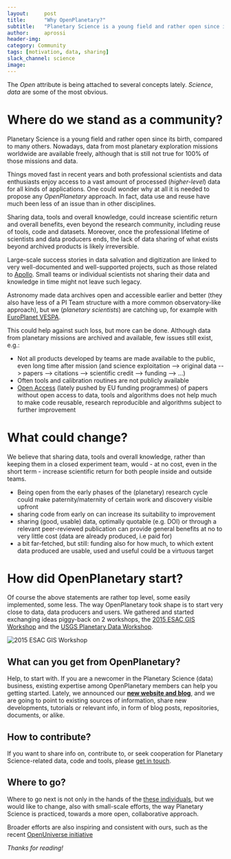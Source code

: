 ```yaml
---
layout:     post
title:      "Why OpenPlanetary?"
subtitle:   "Planetary Science is a young field and rather open since its birth, compared to many others disciplines. But..."
author:     aprossi
header-img:
category: Community
tags: [motivation, data, sharing]
slack_channel: science
image:
---
```

The *Open* attribute is being attached to several concepts lately. *Science*, *data* are some of the most obvious.

# Where do we stand as a community?

Planetary Science is a young field and rather open since its birth, compared to many others. Nowadays, data from most planetary exploration missions worldwide are available freely, although that is still not true for 100% of those missions and data.

Things moved fast in recent years and both professional scientists and data enthusiasts enjoy access to a vast amount of processed (*higher-level*) data for all kinds of applications. One could wonder why at all it is needed to propose any *OpenPlanetary* approach. In fact, data use and reuse have much been less of an issue than in other disciplines.

Sharing data, tools and overall knowledge, could increase scientific return and overall benefits, even beyond the research community,  including reuse of tools, code and datasets. Moreover, once the professional lifetime of scientists and data producers ends, the lack of data sharing of what exists beyond archived products is likely irreversible.

Large-scale success stories in data salvation and digitization are linked to very well-documented and well-supported projects, such as those related to [Apollo](http://astrogeology.usgs.gov/maps/moon-lunar-orbiter-digitization). Small teams or individual scientists not sharing their data and knowledge in time might not leave such legacy.

Astronomy made data archives open and accessible earlier and better (they also have less of a PI Team structure with a more common observatory-like approach), but we (*planetary scientists*) are catching up, for example with [EuroPlanet VESPA](http://europlanet-vespa.eu).

This could help against such loss, but more can be done. Although data from planetary missions are archived and available, few issues still exist, e.g.:

* Not all products developed by teams are made available to the public, even long time after mission (and science exploitation --> original data --> papers --> citations --> scientific credit --> funding --> ...)
* Often tools and calibration routines are not publicly available
* [Open Access](https://github.com/openplanetary/resources/blob/master/publishing-tips.md) (lately pushed by EU funding programmes) of papers without open access to data, tools and algorithms does not help much to make code reusable, research reproducible and algorithms subject to further improvement

# What could change?

We believe that sharing data, tools and overall knowledge, rather than keeping them in a closed experiment team, would - at no cost, even in the short term - increase scientific return for both people inside and outside teams.

* Being open from the early phases of the (planetary) research cycle could make paternity/maternity of certain work and discovery visible upfront
* sharing code from early on can increase its suitability to improvement
* sharing (good, usable) data, optimally quotable (e.g. DOI) or through a relevant peer-reviewed publication can provide general benefits at no to very little cost (data are already produced, i.e paid for)
* a bit far-fetched, but still: funding also for how much, to which extent data produced are usable, used and useful could be a virtuous target

# How did OpenPlanetary start?

Of course the above statements are rather top level, some easily implemented, some less. The way OpenPlanetary took shape is to start very close to data, data producers and users. We gathered and started exchanging ideas piggy-back on 2 workshops, the [2015 ESAC GIS Workshop](https://issues.cosmos.esa.int/psawiki/display/GISWS/ESAC+Planetary+GIS+Workshop+2015+Wiki) and the [USGS Planetary Data Workshop](http://astrogeology.usgs.gov/groups/Planetary-Data-Workshop).

![2015 ESAC GIS Workshop](/img/post-esacgis2015.jpg "2015 ESAC GIS Workshop")

## What can you get from OpenPlanetary?

Help, to start with. If you are a newcomer in the Planetary Science (data) business, existing  expertise among OpenPlanetary members can help you getting started. Lately, we announced our **[new website and blog](http://openplanetary.co/blog/community/new-website-blog.html)**, and we are going to point to existing sources of information, share new developments, tutorials or relevant info, in form of blog posts, repositories, documents, or alike.

## How to contribute?

If you want to share info on, contribute to, or seek cooperation for Planetary Science-related data, code and tools, please [get in touch](https://openplanetary.github.io/about/).

## Where to go?

Where to go next is not only in the hands of the [these individuals](http://openplanetary.co/about/), but we would like to change, also with small-scale efforts, the way Planetary Science is practiced, towards a more open, collaborative approach.

Broader efforts are also inspiring and consistent with ours, such as the recent [OpenUniverse initiative](http://www.unoosa.org/res/oosadoc/data/documents/2016/aac_1052016crp/aac_1052016crp_6_0_html/AC105_2016_CRP06E.pdf)

*Thanks for reading!*
